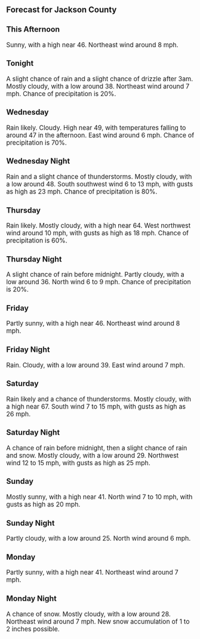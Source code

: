 <div>
   <h2>Forecast for Jackson County</h2>
   <p>
      <div style="font-size:120%">
         <h3>This Afternoon</h3>Sunny, with a high near 46. Northeast wind around 8 mph.<br></div>
   </p>
   <p>
      <div style="font-size:120%">
         <h3>Tonight</h3>A slight chance of rain and a slight chance of drizzle after 3am. Mostly cloudy, with a low around 38. Northeast wind around
         7 mph. Chance of precipitation is 20%.<br></div>
   </p>
   <p>
      <div style="font-size:120%">
         <h3>Wednesday</h3>Rain likely. Cloudy. High near 49, with temperatures falling to around 47 in the afternoon. East wind around 6 mph. Chance
         of precipitation is 70%.<br></div>
   </p>
   <p>
      <div style="font-size:120%">
         <h3>Wednesday Night</h3>Rain and a slight chance of thunderstorms. Mostly cloudy, with a low around 48. South southwest wind 6 to 13 mph, with gusts
         as high as 23 mph. Chance of precipitation is 80%.<br></div>
   </p>
   <p>
      <div style="font-size:120%">
         <h3>Thursday</h3>Rain likely. Mostly cloudy, with a high near 64. West northwest wind around 10 mph, with gusts as high as 18 mph. Chance of
         precipitation is 60%.<br></div>
   </p>
   <p>
      <div style="font-size:120%">
         <h3>Thursday Night</h3>A slight chance of rain before midnight. Partly cloudy, with a low around 36. North wind 6 to 9 mph. Chance of precipitation
         is 20%.<br></div>
   </p>
   <p>
      <div style="font-size:120%">
         <h3>Friday</h3>Partly sunny, with a high near 46. Northeast wind around 8 mph.<br></div>
   </p>
   <p>
      <div style="font-size:120%">
         <h3>Friday Night</h3>Rain. Cloudy, with a low around 39. East wind around 7 mph.<br></div>
   </p>
   <p>
      <div style="font-size:120%">
         <h3>Saturday</h3>Rain likely and a chance of thunderstorms. Mostly cloudy, with a high near 67. South wind 7 to 15 mph, with gusts as high
         as 26 mph.<br></div>
   </p>
   <p>
      <div style="font-size:120%">
         <h3>Saturday Night</h3>A chance of rain before midnight, then a slight chance of rain and snow. Mostly cloudy, with a low around 29. Northwest wind
         12 to 15 mph, with gusts as high as 25 mph.<br></div>
   </p>
   <p>
      <div style="font-size:120%">
         <h3>Sunday</h3>Mostly sunny, with a high near 41. North wind 7 to 10 mph, with gusts as high as 20 mph.<br></div>
   </p>
   <p>
      <div style="font-size:120%">
         <h3>Sunday Night</h3>Partly cloudy, with a low around 25. North wind around 6 mph.<br></div>
   </p>
   <p>
      <div style="font-size:120%">
         <h3>Monday</h3>Partly sunny, with a high near 41. Northeast wind around 7 mph.<br></div>
   </p>
   <p>
      <div style="font-size:120%">
         <h3>Monday Night</h3>A chance of snow. Mostly cloudy, with a low around 28. Northeast wind around 7 mph. New snow accumulation of 1 to 2 inches
         possible.<br></div>
   </p>
</div>